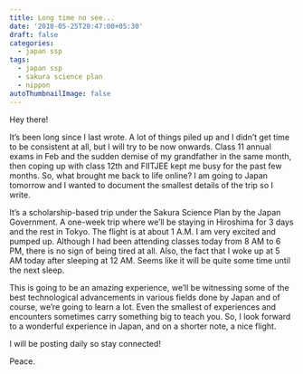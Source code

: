 ```yaml
---
title: Long time no see...
date: '2018-05-25T20:47:00+05:30'
draft: false
categories:
  - japan ssp
tags:
  - japan ssp
  - sakura science plan
  - nippon
autoThumbnailImage: false
---
```



Hey there!

It’s been long since I last wrote. A lot of things piled up and I didn’t get time to be consistent at all, but I will try to be now onwards. Class 11 annual exams in Feb and the sudden demise of my grandfather in the same month, then coping up with class 12th and FIITJEE kept me busy for the past few months. So, what brought me back to life online? I am going to Japan tomorrow and I wanted to document the smallest details of the trip so I write. 

It’s a scholarship-based trip under the Sakura Science Plan by the Japan Government. A one-week trip where we’ll be staying in Hiroshima for 3 days and the rest in Tokyo. The flight is at about 1 A.M. I am very excited and pumped up. Although I had been attending classes today from 8 AM to 6 PM, there is no sign of being tired at all. Also, the fact that I woke up at 5 AM today after sleeping at 12 AM. Seems like it will be quite some time until the next sleep. 

This is going to be an amazing experience, we’ll be witnessing some of the best technological advancements in various fields done by Japan and of course, we’re going to learn a lot. Even the smallest of experiences and encounters sometimes carry something big to teach you. So, I look forward to a wonderful experience in Japan, and on a shorter note, a nice flight.

I will be posting daily so stay connected! 

Peace.
